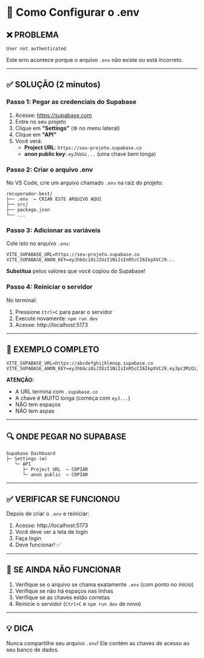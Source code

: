 # 🔑 Como Configurar o .env

## ❌ PROBLEMA
```
User not authenticated
```

Este erro acontece porque o arquivo `.env` não existe ou está incorreto.

---

## ✅ SOLUÇÃO (2 minutos)

### **Passo 1: Pegar as credenciais do Supabase**

1. Acesse: https://supabase.com
2. Entre no seu projeto
3. Clique em **"Settings"** (⚙️ no menu lateral)
4. Clique em **"API"**
5. Você verá:
   - **Project URL**: `https://seu-projeto.supabase.co`
   - **anon public key**: `eyJhbGc...` (uma chave bem longa)

### **Passo 2: Criar o arquivo .env**

No VS Code, crie um arquivo chamado `.env` na raiz do projeto:

```
recuperador-best/
├── .env  ← CRIAR ESTE ARQUIVO AQUI
├── src/
├── package.json
└── ...
```

### **Passo 3: Adicionar as variáveis**

Cole isto no arquivo `.env`:

```env
VITE_SUPABASE_URL=https://seu-projeto.supabase.co
VITE_SUPABASE_ANON_KEY=eyJhbGciOiJIUzI1NiIsInR5cCI6IkpXVCJ9...
```

**Substitua** pelos valores que você copiou do Supabase!

### **Passo 4: Reiniciar o servidor**

No terminal:

1. Pressione `Ctrl+C` para parar o servidor
2. Execute novamente: `npm run dev`
3. Acesse: http://localhost:5173

---

## 📝 EXEMPLO COMPLETO

```env
VITE_SUPABASE_URL=https://abcdefghijklmnop.supabase.co
VITE_SUPABASE_ANON_KEY=eyJhbGciOiJIUzI1NiIsInR5cCI6IkpXVCJ9.eyJpc3MiOiJzdXBhYmFzZSIsInJlZiI6ImFiY2RlZmdoaWprbG1ub3AiLCJyb2xlIjoiYW5vbiIsImlhdCI6MTY0NzAwMDAwMCwiZXhwIjoxOTYyNTc2MDAwfQ.abc123def456ghi789
```

**ATENÇÃO:** 
- A URL termina com `.supabase.co`
- A chave é MUITO longa (começa com `eyJ...`)
- NÃO tem espaços
- NÃO tem aspas

---

## 🔍 ONDE PEGAR NO SUPABASE

```
Supabase Dashboard
├─ Settings (⚙️)
   └─ API
      ├─ Project URL  ← COPIAR
      └─ anon public  ← COPIAR
```

---

## ✅ VERIFICAR SE FUNCIONOU

Depois de criar o `.env` e reiniciar:

1. Acesse: http://localhost:5173
2. Você deve ver a tela de login
3. Faça login
4. Deve funcionar! ✅

---

## 🚨 SE AINDA NÃO FUNCIONAR

1. Verifique se o arquivo se chama exatamente `.env` (com ponto no início)
2. Verifique se não há espaços nas linhas
3. Verifique se as chaves estão corretas
4. Reinicie o servidor (`Ctrl+C` e `npm run dev` de novo)

---

## 💡 DICA

Nunca compartilhe seu arquivo `.env`!
Ele contém as chaves de acesso ao seu banco de dados.

